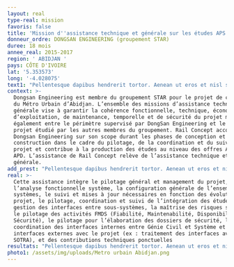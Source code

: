 ```yaml
---
layout: real
type-real: mission
favoris: false
title: 'Mission d''assistance technique et générale sur les études APS et APD '
donneur_ordre: DONGSAN ENGINEERING (groupement STAR)
duree: 18 mois
annee_real: 2015-2017
region: ' ABIDJAN '
pays: CÔTE D'IVOIRE
lat: '5.353573'
long: '-4.028075'
text1: "Pellentesque dapibus hendrerit tortor. Aenean ut eros et nisl sagittis vestibulum. Aliquam erat volutpat.\r\n\r\nVestibulum ante ipsum primis in faucibus orci luctus et ultrices posuere cubilia Curae; Sed aliquam, nisi quis porttitor congue, elit erat euismod orci, ac placerat dolor lectus quis orci. Sed mollis, eros et ultrices tempus, mauris ipsum aliquam libero, non adipiscing dolor urna a orci. Nam pretium turpis et arcu.\r\n\r\nSed aliquam ultrices mauris. Maecenas ullamcorper, dui et placerat feugiat, eros pede varius nisi, condimentum viverra felis nunc et lorem. Fusce convallis metus id felis luctus adipiscing."
context: >-
  Dongsan Engineering est membre du groupement STAR pour le projet de concession
  du Métro Urbain d’Abidjan. L’ensemble des missions d’assistance technique
  générale vise à garantir la cohérence fonctionnelle, technique, économique,
  d’exploitation, de maintenance, temporelle et de sécurité du projet mais
  également entre le périmètre supervisé par DongSan Engineering et le reste du
  projet étudié par les autres membres du groupement. Rail Concept accompagne
  Dongsan Engineering sur son scope durant les phases de conception et de
  construction dans le cadre du pilotage, de la coordination et du suivi du
  projet et contribue à la production des études au niveau des offres APS et
  APD. L’assistance de Rail Concept relève de l’assistance technique et
  générale.
add_prest: "Pellentesque dapibus hendrerit tortor. Aenean ut eros et nisl sagittis vestibulum. Aliquam erat volutpat.\r\n\r\nVestibulum ante ipsum primis in faucibus orci luctus et ultrices posuere cubilia Curae; Sed aliquam, nisi quis porttitor congue, elit erat euismod orci, ac placerat dolor lectus quis orci. Sed mollis, eros et ultrices tempus, mauris ipsum aliquam libero, non adipiscing dolor urna a orci. Nam pretium turpis et arcu.\r\n\r\nSed aliquam ultrices mauris. Maecenas ullamcorper, dui et placerat feugiat, eros pede varius nisi, condimentum viverra felis nunc et lorem. Fusce convallis metus id felis luctus adipiscing."
real: >-
  Cette assistance intègre le pilotage général et management du projet,
  l’analyse fonctionnelle système, la configuration générale de l’ensemble des
  systèmes, le suivi et mises à jour nécessaires en fonction des évolutions du
  projet, le pilotage, coordination et suivi de l’intégration des études et
  gestion des interfaces entre sous-systèmes, la maîtrise des risques système,
  le pilotage des activités FMDS (Fiabilité, Maintenabilité, Disponibilité,
  Sécurité), le pilotage pour l’élaboration des dossiers de sécurité, la
  coordination des interfaces internes entre Génie Civil et Système et des
  interfaces externes avec le projet (ex : traitement des interfaces avec la
  SOTRA), et des contributions techniques ponctuelles
resultats: "Pellentesque dapibus hendrerit tortor. Aenean ut eros et nisl sagittis vestibulum. Aliquam erat volutpat.\r\n\r\nVestibulum ante ipsum primis in faucibus orci luctus et ultrices posuere cubilia Curae; Sed aliquam, nisi quis porttitor congue, elit erat euismod orci, ac placerat dolor lectus quis orci. Sed mollis, eros et ultrices tempus, mauris ipsum aliquam libero, non adipiscing dolor urna a orci. Nam pretium turpis et arcu.\r\n\r\nSed aliquam ultrices mauris. Maecenas ullamcorper, dui et placerat feugiat, eros pede varius nisi, condimentum viverra felis nunc et lorem. Fusce convallis metus id felis luctus adipiscing."
photo1: /assets/img/uploads/Metro urbain Abidjan.png
---
```


